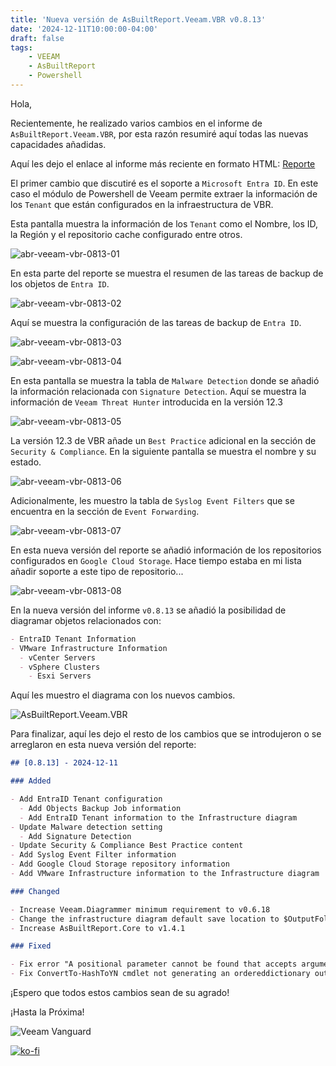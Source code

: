 ```yaml
---
title: 'Nueva versión de AsBuiltReport.Veeam.VBR v0.8.13'
date: '2024-12-11T10:00:00-04:00'
draft: false
tags:
    - VEEAM
    - AsBuiltReport
    - Powershell
---
```


Hola,

Recientemente, he realizado varios cambios en el informe de `AsBuiltReport.Veeam.VBR`, por esta razón resumiré aquí todas las nuevas capacidades añadidas.

Aquí les dejo el enlace al informe más reciente en formato HTML: [Reporte](https://htmlpreview.github.io/?https://raw.githubusercontent.com/AsBuiltReport/AsBuiltReport.Veeam.VBR/dev/Samples/Sample%20Veeam%20Backup%20%26%20Replication%20As%20Built%20Report.html)

El primer cambio que discutiré es el soporte a `Microsoft Entra ID`. En este caso el módulo de Powershell de Veeam permite extraer la información de los `Tenant` que están configurados en la infraestructura de VBR.

Esta pantalla muestra la información de los `Tenant` como el Nombre, los ID, la Región y el repositorio cache configurado entre otros.

![abr-veeam-vbr-0813-01](/img/2024/abr-veeam-vbr-0_8_13/abr-veeam-vbr-0813-01.webp)

En esta parte del reporte se muestra el resumen de las tareas de backup de los objetos de `Entra ID`.

![abr-veeam-vbr-0813-02](/img/2024/abr-veeam-vbr-0_8_13/abr-veeam-vbr-0813-02.webp)

Aquí se muestra la configuración de las tareas de backup de `Entra ID`.

![abr-veeam-vbr-0813-03](/img/2024/abr-veeam-vbr-0_8_13/abr-veeam-vbr-0813-03.webp)

![abr-veeam-vbr-0813-04](/img/2024/abr-veeam-vbr-0_8_13/abr-veeam-vbr-0813-04.webp)

En esta pantalla se muestra la tabla de `Malware Detection` donde se añadió la información relacionada con `Signature Detection`. Aquí se muestra la información de `Veeam Threat Hunter` introducida en la versión 12.3

![abr-veeam-vbr-0813-05](/img/2024/abr-veeam-vbr-0_8_13/abr-veeam-vbr-0813-05.webp)

La versión 12.3 de VBR añade un `Best Practice` adicional en la sección de `Security & Compliance`. En la siguiente pantalla se muestra el nombre y su estado.

![abr-veeam-vbr-0813-06](/img/2024/abr-veeam-vbr-0_8_13/abr-veeam-vbr-0813-06.webp)

Adicionalmente, les muestro la tabla de `Syslog Event Filters` que se encuentra en la sección de `Event Forwarding`.

![abr-veeam-vbr-0813-07](/img/2024/abr-veeam-vbr-0_8_13/abr-veeam-vbr-0813-07.webp)

En esta nueva versión del reporte se añadió información de los repositorios configurados en `Google Cloud Storage`. Hace tiempo estaba en mi lista añadir soporte a este tipo de repositorio...

![abr-veeam-vbr-0813-08](/img/2024/abr-veeam-vbr-0_8_13/abr-veeam-vbr-0813-08.webp)

En la nueva versión del informe `v0.8.13` se añadió la posibilidad de diagramar objetos relacionados con:

```markdown
- EntraID Tenant Information
- VMware Infrastructure Information
  - vCenter Servers
  - vSphere Clusters
    - Esxi Servers
```

Aquí les muestro el diagrama con los nuevos cambios.

![AsBuiltReport.Veeam.VBR](/img/2024/abr-veeam-vbr-0_8_13/AsBuiltReport.Veeam.VBR.webp)

Para finalizar, aquí les dejo el resto de los cambios que se introdujeron o se arreglaron en esta nueva versión del reporte:

```markdown
## [0.8.13] - 2024-12-11

### Added 

- Add EntraID Tenant configuration
  - Add Objects Backup Job information
  - Add EntraID Tenant information to the Infrastructure diagram
- Update Malware detection setting
  - Add Signature Detection
- Update Security & Compliance Best Practice content
- Add Syslog Event Filter information
- Add Google Cloud Storage repository information
- Add VMware Infrastructure information to the Infrastructure diagram

### Changed

- Increase Veeam.Diagrammer minimum requirement to v0.6.18
- Change the infrastructure diagram default save location to $OutputFolderPath
- Increase AsBuiltReport.Core to v1.4.1

### Fixed

- Fix error "A positional parameter cannot be found that accepts argument '-'" at Get-AbrVbrConfigurationBackupSetting cmdlet
- Fix ConvertTo-HashToYN cmdlet not generating an ordereddictionary output
```

¡Espero que todos estos cambios sean de su agrado!

¡Hasta la Próxima!

![Veeam Vanguard](/img/2024/abr-veeam-vbr-0_8_13/veeam_vanguard.webp#center)

[![ko-fi](https://ko-fi.com/img/githubbutton_sm.svg)](https://ko-fi.com/F1F8DEV80)
